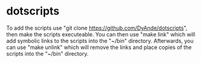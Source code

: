 # dotscripts

To add the scripts use "git clone https://github.com/DyAnde/dotscripts", then make the scripts executeable. 
You can then use "make link" which will add symbolic links to the scripts into the "~/bin" directory.
Afterwards, you can use "make unlink" which will remove the links and place copies of the scripts into the "~/bin" directory.
